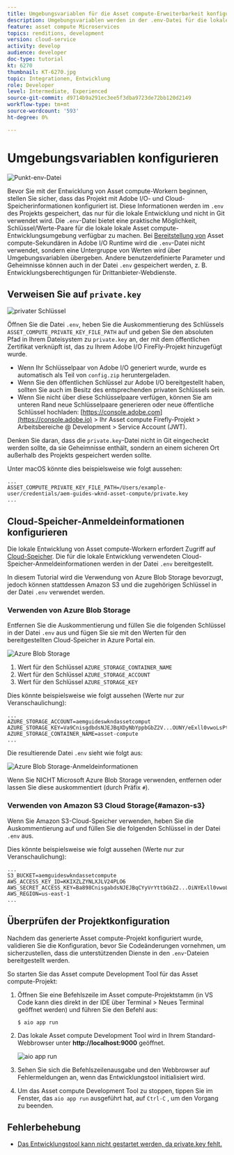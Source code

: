```yaml
---
title: Umgebungsvariablen für die Asset compute-Erweiterbarkeit konfigurieren
description: Umgebungsvariablen werden in der .env-Datei für die lokale Entwicklung gepflegt und zur Bereitstellung von Anmeldeinformationen für die Adobe I/O und Cloud-Speicher verwendet, die für die lokale Entwicklung erforderlich sind.
feature: asset compute Microservices
topics: renditions, development
version: cloud-service
activity: develop
audience: developer
doc-type: tutorial
kt: 6270
thumbnail: KT-6270.jpg
topic: Integrationen, Entwicklung
role: Developer
level: Intermediate, Experienced
source-git-commit: d9714b9a291ec3ee5f3dba9723de72bb120d2149
workflow-type: tm+mt
source-wordcount: '593'
ht-degree: 0%

---
```



# Umgebungsvariablen konfigurieren

![Punkt-env-Datei](assets/environment-variables/dot-env-file.png)

Bevor Sie mit der Entwicklung von Asset compute-Workern beginnen, stellen Sie sicher, dass das Projekt mit Adobe I/O- und Cloud-Speicherinformationen konfiguriert ist. Diese Informationen werden im `.env` des Projekts gespeichert, das nur für die lokale Entwicklung und nicht in Git verwendet wird. Die `.env`-Datei bietet eine praktische Möglichkeit, Schlüssel/Werte-Paare für die lokale lokale Asset compute-Entwicklungsumgebung verfügbar zu machen. Bei [Bereitstellung von](../deploy/runtime.md) Asset compute-Sekundären in Adobe I/O Runtime wird die `.env`-Datei nicht verwendet, sondern eine Untergruppe von Werten wird über Umgebungsvariablen übergeben. Andere benutzerdefinierte Parameter und Geheimnisse können auch in der Datei `.env` gespeichert werden, z. B. Entwicklungsberechtigungen für Drittanbieter-Webdienste.

## Verweisen Sie auf `private.key`

![privater Schlüssel](assets/environment-variables/private-key.png)

Öffnen Sie die Datei `.env`, heben Sie die Auskommentierung des Schlüssels `ASSET_COMPUTE_PRIVATE_KEY_FILE_PATH` auf und geben Sie den absoluten Pfad in Ihrem Dateisystem zu `private.key` an, der mit dem öffentlichen Zertifikat verknüpft ist, das zu Ihrem Adobe I/O FireFly-Projekt hinzugefügt wurde.

+ Wenn Ihr Schlüsselpaar von Adobe I/O generiert wurde, wurde es automatisch als Teil von `config.zip` heruntergeladen.
+ Wenn Sie den öffentlichen Schlüssel zur Adobe I/O bereitgestellt haben, sollten Sie auch im Besitz des entsprechenden privaten Schlüssels sein.
+ Wenn Sie nicht über diese Schlüsselpaare verfügen, können Sie am unteren Rand neue Schlüsselpaare generieren oder neue öffentliche Schlüssel hochladen:
   [https://console.adobe.com](https://console.adobe.io) > Ihr Asset compute Firefly-Projekt > Arbeitsbereiche @ Development > Service Account (JWT).

Denken Sie daran, dass die `private.key`-Datei nicht in Git eingecheckt werden sollte, da sie Geheimnisse enthält, sondern an einem sicheren Ort außerhalb des Projekts gespeichert werden sollte.

Unter macOS könnte dies beispielsweise wie folgt aussehen:

```
...
ASSET_COMPUTE_PRIVATE_KEY_FILE_PATH=/Users/example-user/credentials/aem-guides-wknd-asset-compute/private.key
...
```

## Cloud-Speicher-Anmeldeinformationen konfigurieren

Die lokale Entwicklung von Asset compute-Workern erfordert Zugriff auf [Cloud-Speicher](../set-up/accounts-and-services.md#cloud-storage). Die für die lokale Entwicklung verwendeten Cloud-Speicher-Anmeldeinformationen werden in der Datei `.env` bereitgestellt.

In diesem Tutorial wird die Verwendung von Azure Blob Storage bevorzugt, jedoch können stattdessen Amazon S3 und die zugehörigen Schlüssel in der Datei `.env` verwendet werden.

### Verwenden von Azure Blob Storage

Entfernen Sie die Auskommentierung und füllen Sie die folgenden Schlüssel in der Datei `.env` aus und fügen Sie sie mit den Werten für den bereitgestellten Cloud-Speicher in Azure Portal ein.

![Azure Blob Storage](./assets/environment-variables/azure-portal-credentials.png)

1. Wert für den Schlüssel `AZURE_STORAGE_CONTAINER_NAME`
1. Wert für den Schlüssel `AZURE_STORAGE_ACCOUNT`
1. Wert für den Schlüssel `AZURE_STORAGE_KEY`

Dies könnte beispielsweise wie folgt aussehen (Werte nur zur Veranschaulichung):

```
...
AZURE_STORAGE_ACCOUNT=aemguideswkndassetcomput
AZURE_STORAGE_KEY=Va9CnisgdbdsNJEJBqXDyNbYppbGbZ2V...OUNY/eExll0vwoLsPt/OvbM+B7pkUdpEe7zJhg==
AZURE_STORAGE_CONTAINER_NAME=asset-compute
...
```

Die resultierende Datei `.env` sieht wie folgt aus:

![Azure Blob Storage-Anmeldeinformationen](assets/environment-variables/cloud-storage-credentials.png)

Wenn Sie NICHT Microsoft Azure Blob Storage verwenden, entfernen oder lassen Sie diese auskommentiert (durch Präfix `#`).

### Verwenden von Amazon S3 Cloud Storage{#amazon-s3}

Wenn Sie Amazon S3-Cloud-Speicher verwenden, heben Sie die Auskommentierung auf und füllen Sie die folgenden Schlüssel in der Datei `.env` aus.

Dies könnte beispielsweise wie folgt aussehen (Werte nur zur Veranschaulichung):

```
...
S3_BUCKET=aemguideswkndassetcompute
AWS_ACCESS_KEY_ID=KKIXZLZYNLXJLV24PLO6
AWS_SECRET_ACCESS_KEY=Ba898CnisgabdsNJEJBqCYyVrYttbGbZ2...OiNYExll0vwoLsPtOv
AWS_REGION=us-east-1
...
```

## Überprüfen der Projektkonfiguration

Nachdem das generierte Asset compute-Projekt konfiguriert wurde, validieren Sie die Konfiguration, bevor Sie Codeänderungen vornehmen, um sicherzustellen, dass die unterstützenden Dienste in den `.env`-Dateien bereitgestellt werden.

So starten Sie das Asset compute Development Tool für das Asset compute-Projekt:

1. Öffnen Sie eine Befehlszeile im Asset compute-Projektstamm (in VS Code kann dies direkt in der IDE über Terminal > Neues Terminal geöffnet werden) und führen Sie den Befehl aus:

   ```
   $ aio app run
   ```

1. Das lokale Asset compute Development Tool wird in Ihrem Standard-Webbrowser unter __http://localhost:9000__ geöffnet.

   ![aio app run](assets/environment-variables/aio-app-run.png)

1. Sehen Sie sich die Befehlszeilenausgabe und den Webbrowser auf Fehlermeldungen an, wenn das Entwicklungstool initialisiert wird.
1. Um das Asset compute Development Tool zu stoppen, tippen Sie im Fenster, das `aio app run` ausgeführt hat, auf `Ctrl-C` , um den Vorgang zu beenden.

## Fehlerbehebung

+ [Das Entwicklungstool kann nicht gestartet werden, da private.key fehlt.](../troubleshooting.md#missing-private-key)
